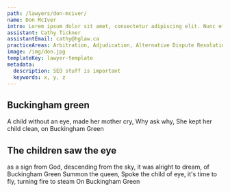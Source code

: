 ```yaml
---
path: /lawyers/don-mciver/
name: Don McIver
intro: Lorem ipsum dolor sit amet, consectetur adipiscing elit. Nunc efficitur condimentum nisl. Duis sit amet dignissim nisi. Aenean egestas, nunc quis blandit faucibus, velit ipsum accumsan arcu, vitae vehicula nunc urna eget risus. Integer sollicitudin a velit sit amet molestie. Nulla malesuada nisi tortor, ut ultricies nulla fermentum eu. Sed et dolor vitae nulla aliquet viverra eget vel diam.
assistant: Cathy Tickner
assistantEmail: cathy@hglaw.ca
practiceAreas: Arbitration, Adjudication, Alternative Dispute Resolution, Administrative Law, Civil Litigation
image: /img/don.jpg
templateKey: lawyer-template
metadata:
  description: SEO stuff is important
  keywords: x, y, z
---
```


## Buckingham green

A child without an eye, made her mother cry, Why ask why, She kept her child clean, on Buckingham Green

## The children saw the eye
as a sign from God, descending from the sky, it was alright to dream, of Buckingham Green
Summon the queen, Spoke the child of eye, it's time to fly, turning fire to steam
On Buckingham Green

